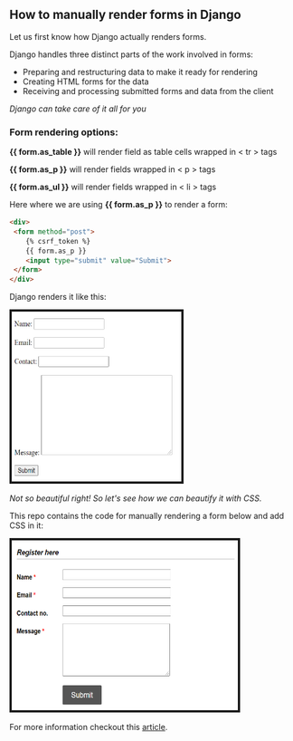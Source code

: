 ## How to manually render forms in Django

Let us first know how Django actually renders forms.

Django handles three distinct parts of the work involved in forms:
* Preparing and restructuring data to make it ready for rendering
* Creating HTML forms for the data
* Receiving and processing submitted forms and data from the client


*Django can take care of it all for you*

### Form rendering options: 

**{{ form.as_table }}** will render field as table cells wrapped in < tr > tags
  
**{{ form.as_p }}** will render fields wrapped in < p > tags
  
**{{ form.as_ul }}** will render fields wrapped in < li > tags
  
Here where we are using **{{ form.as_p }}** to render a form:
```html
<div>
 <form method="post">
    {% csrf_token %}
    {{ form.as_p }}
    <input type="submit" value="Submit">
 </form> 
</div>
```
Django renders it like this:

<img src="images/form.PNG" width="300" height="300" border="4">

*Not so beautiful right! So let's see how we can beautify it with CSS.*

This repo contains the code for manually rendering a form below and add CSS in it:

<img src="images/Capture.PNG" width="400" height="300" border="4">

For more information checkout this <a href="">article</a>.

